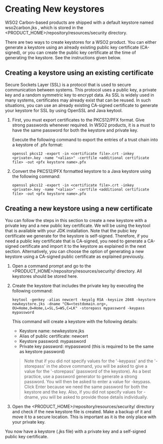 # Creating New keystores
WSO2 Carbon-based products are shipped with a default keystore named  wso2carbon.jks , which is stored in the  <PRODUCT_HOME>/repository/resources/security  directory.

There are two ways to create keystores for a WSO2 product. You can either generate a keystore using an already existing public key certificate (CA-signed), or you can create the public key certificate at the time of generating the keystore. See the instructions given below.

## Creating a keystore using an existing certificate
Secure Sockets Layer (SSL) is a protocol that is used to secure communication between systems. This protocol uses a public key, a private key and a random symmetric key to encrypt data. As SSL is widely used in many systems, certificates may already exist that can be reused. In such situations, you can use an already existing CA-signed certificate to generate your keystore for SSL by using OpenSSL and Java keytool.

1. First, you must export certificates to the  PKCS12/PFX  format. Give strong passwords whenever required. In WSO2 products, it is a must to have the same password for both the keystore and private key.

    Execute the following command to export the entries of a trust chain into a keystore of .pfx format:

    ```
    openssl pkcs12 -export -in <certificate file>.crt -inkey <private>.key -name "<alias>" -certfile <additional certificate file> -out <pfx keystore name>.pfx
    ```

2. Convert the PKCS12/PFX formatted keystore to a Java keystore using the following command:

    ```
    openssl pkcs12 -export -in <certificate file>.crt -inkey <private>.key -name "<alias>" -certfile <additional certificate file> -out <pfx keystore name>.pfx
    ```

## Creating a new keystore using a new certificate
You can follow the steps in this section to create a new keystore with a private key and a new public key certificate. We will be using the keytool that is available with your JDK installation. Note that the pubic key certificate we generate for the keystore is self-signed. Therefore, if you need a public key certificate that is CA-signed, you need to generate a CA-signed certificate and import it to the keystore as explained in the next section. Alternatively, you can choose the option of generating a new keystore using a CA-signed public certificate as explained previously.

1. Open a command prompt and go to the <PRODUCT_HOME>/repository/resources/security/ directory. All keystores should be stored here.
2. Create the keystore that includes the private key by executing the following command:

    ```
    keytool -genkey -alias newcert -keyalg RSA -keysize 2048 -keystore newkeystore.jks -dname "CN=<testdomain.org>, OU=Home,O=Home,L=SL,S=WS,C=LK" -storepass mypassword -keypass mypassword
    ```
    This command will create a keystore with the following details:

    * Keystore name: newkeystore.jks
    * Alias of public certificate: newcert
    * Keystore password: mypassword
    * Private key password: mypassword (this is required to be the same as keystore password)

    > Note that if you did not specify values for the '-keypass' and the '-storepass' in the above command, you will be asked to give a value for the '-storepass' (password of the keystore). As a best practice, use a password generator to generate a strong password. You will then be asked to enter a value for -keypass. Click Enter because we need the same password for both the keystore and the key. Also, if you did not specify values for -dname, you will be asked to provide those details individually.

3. Open the <PRODUCT_HOME>/repository/resources/security/ directory and check if the new keystore file is created. Make a backup of it and move it to a secure location. This is important as it is the only place with your private key.

You now have a keystore (.jks file) with a private key and a self-signed public key certificate.
